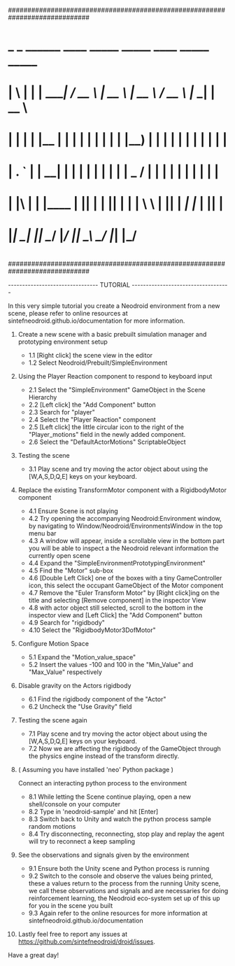 #############################################################################
#    _   _   ______    ____    _____    _____     ____    _____   _____     #
#   | \ | | |  ____|  / __ \  |  __ \  |  __ \   / __ \  |_   _| |  __ \    #
#   |  \| | | |__    | |  | | | |  | | | |__) | | |  | |   | |   | |  | |   #
#   | . ` | |  __|   | |  | | | |  | | |  _  /  | |  | |   | |   | |  | |   #
#   | |\  | | |____  | |__| | | |__| | | | \ \  | |__| |  _| |_  | |__| |   #
#   |_| \_| |______|  \____/  |_____/  |_|  \_\  \____/  |_____| |_____/    #
#                                                                           #
#############################################################################

-------------------------------- TUTORIAL -----------------------------------

In this very simple tutorial you create a Neodroid environment from a new scene, please refer to online resources at sintefneodroid.github.io/documentation for more information.

1. Create a new scene with a basic prebuilt simulation manager and prototyping environment setup
    - 1.1 [Right click] the scene view in the editor
    - 1.2 Select Neodroid/Prebuilt/SimpleEnvironment
   
2. Using the Player Reaction component to respond to keyboard input
    - 2.1 Select the "SimpleEnvironment" GameObject in the Scene Hierarchy 
    - 2.2 [Left click] the "Add Component" button
    - 2.3 Search for "player"
    - 2.4 Select the "Player Reaction" component
    - 2.5 [Left click] the little circular icon to the right of the "Player_motions" field in the newly added 
  component.
    - 2.6 Select the "DefaultActorMotions" ScriptableObject
  
3. Testing the scene
    - 3.1 Play scene and try moving the actor object about using the [W,A,S,D,Q,E] keys on your keyboard.

4. Replace the existing TransformMotor component with a RigidbodyMotor component
    - 4.1 Ensure Scene is not playing
    - 4.2 Try opening the accompanying Neodroid:Environment window, by navigating to 
  Window/Neodroid/EnvironmentsWindow in the top menu bar
    - 4.3 A window will appear, inside a scrollable view in the bottom part you will be able to inspect a the 
  Neodroid relevant information the currently open scene
    - 4.4 Expand the "SimpleEnvironmentPrototypingEnvironment"
    - 4.5 Find the "Motor" sub-box
    - 4.6 [Double Left Click] one of the boxes with a tiny GameController icon, this select the occupant 
   GameObject of the Motor component
    - 4.7 Remove the "Euler Transform Motor" by [Right click]ing on the title and selecting [Remove component]
   in the inspector View
    - 4.8 with actor object still selected, scroll to the bottom in the inspector view and [Left Click] the 
  "Add Component" button
    - 4.9 Search for "rigidbody"
    - 4.10 Select the "RigidbodyMotor3DofMotor"
  
5. Configure Motion Space
    - 5.1 Expand the "Motion_value_space"
    - 5.2 Insert the values -100 and 100 in the "Min_Value" and "Max_Value" respectively

6. Disable gravity on the Actors rigidbody 
    - 6.1 Find the rigidbody component of the "Actor"
    - 6.2 Uncheck the "Use Gravity" field 

7. Testing the scene again
    - 7.1 Play scene and try moving the actor object about using the [W,A,S,D,Q,E] keys on your keyboard.
    - 7.2 Now we are affecting the rigidbody of the GameObject through the physics engine instead of the 
  transform directly.

8. ( Assuming you have installed 'neo' Python package )

    Connect an interacting python process to the environment
    - 8.1 While letting the Scene continue playing, open a new shell/console on your computer
    - 8.2 Type in 'neodroid-sample' and hit [Enter]
    - 8.3 Switch back to Unity and watch the python process sample random motions 
    - 8.4 Try disconnecting, reconnecting, stop play and replay the agent will try to reconnect a keep sampling

9. See the observations and signals given by the environment
    - 9.1 Ensure both the Unity scene and Python process is running
    - 9.2 Switch to the console and observe the values being printed, these a values return to the process from 
  the running Unity scene, we call these observations and signals and are necessaries for doing reinforcement learning, the Neodroid eco-system set up of this up for you in the scene you built
    - 9.3 Again refer to the online resources for more information at sintefneodroid.github.io/documentation

10. Lastly feel free to report any issues at https://github.com/sintefneodroid/droid/issues.

Have a great day!
